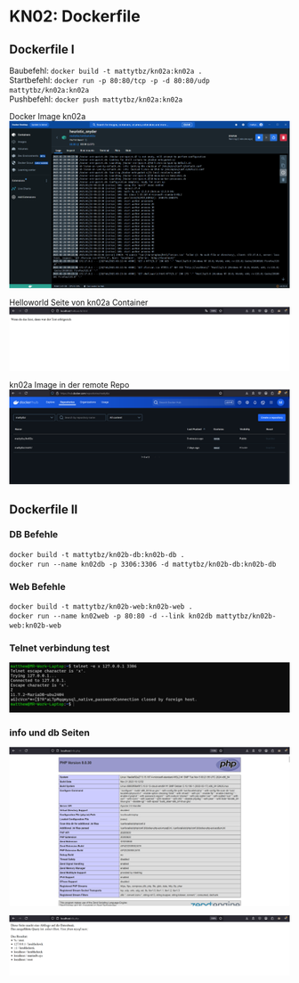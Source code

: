 # KN02: Dockerfile

## Dockerfile I

Baubefehl: `docker build -t mattytbz/kn02a:kn02a .`  
Startbefehl: `docker run -p 80:80/tcp -p -d 80:80/udp mattytbz/kn02a:kn02a`  
Pushbefehl: `docker push mattytbz/kn02a:kn02a`  

Docker Image kn02a
![kn02a Image](<Screenshot 2025-02-28 092456.png>)

Helloworld Seite von kn02a Container
![webpage from kn02a](<Screenshot 2025-02-28 092402.png>)

kn02a Image in der remote Repo
![kn02a Image in the remote Repo](<Screenshot 2025-02-28 092942.png>)

## Dockerfile II

### DB Befehle

`docker build -t mattytbz/kn02b-db:kn02b-db .`  
`docker run --name kn02db -p 3306:3306 -d mattytbz/kn02b-db:kn02b-db`

### Web Befehle

`docker build -t mattytbz/kn02b-web:kn02b-web .`  
`docker run --name kn02web -p 80:80 -d --link kn02db mattytbz/kn02b-web:kn02b-web`

### Telnet verbindung test

![telnet to db](<Screenshot 2025-03-07 100023.png>)

### info und db Seiten

![info php](<Screenshot 2025-03-07 095129.png>)

![db php](<Screenshot 2025-03-07 095141.png>)
